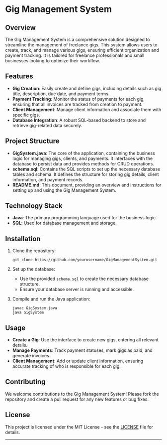 # Gig Management System

## Overview

The Gig Management System is a comprehensive solution designed to streamline the management of freelance gigs. This system allows users to create, track, and manage various gigs, ensuring efficient organization and payment tracking. It is tailored for freelance professionals and small businesses looking to optimize their workflow.

## Features

- **Gig Creation**: Easily create and define gigs, including details such as gig title, description, due date, and payment terms.
- **Payment Tracking**: Monitor the status of payments for each gig, ensuring that all invoices are tracked from creation to payment.
- **Client Management**: Manage client information and associate them with specific gigs.
- **Database Integration**: A robust SQL-based backend to store and retrieve gig-related data securely.

## Project Structure

- **GigSystem.java**: The core of the application, containing the business logic for managing gigs, clients, and payments. It interfaces with the database to persist data and provides methods for CRUD operations.
- **schema.sql**: Contains the SQL scripts to set up the necessary database tables and schema. It defines the structure for storing gig details, client information, and payment records.
- **README.md**: This document, providing an overview and instructions for setting up and using the Gig Management System.

## Technology Stack

- **Java**: The primary programming language used for the business logic.
- **SQL**: Used for database management and storage.
## Installation

1. Clone the repository:

   ```
   git clone https://github.com/yourusername/GigManagementSystem.git
   ```

2. Set up the database:

   - Use the provided `schema.sql` to create the necessary database structure.
   - Ensure your database server is running and accessible.

3. Compile and run the Java application:

   ```
   javac GigSystem.java
   java GigSystem
   ```

## Usage

- **Create a Gig**: Use the interface to create new gigs, entering all relevant details.
- **Manage Payments**: Track payment statuses, mark gigs as paid, and generate invoices.
- **Client Management**: Add or update client information, ensuring accurate tracking of who is responsible for each gig.

## Contributing

We welcome contributions to the Gig Management System! Please fork the repository and create a pull request for any new features or bug fixes.

## License

This project is licensed under the MIT License - see the [LICENSE](LICENSE) file for details.

---
